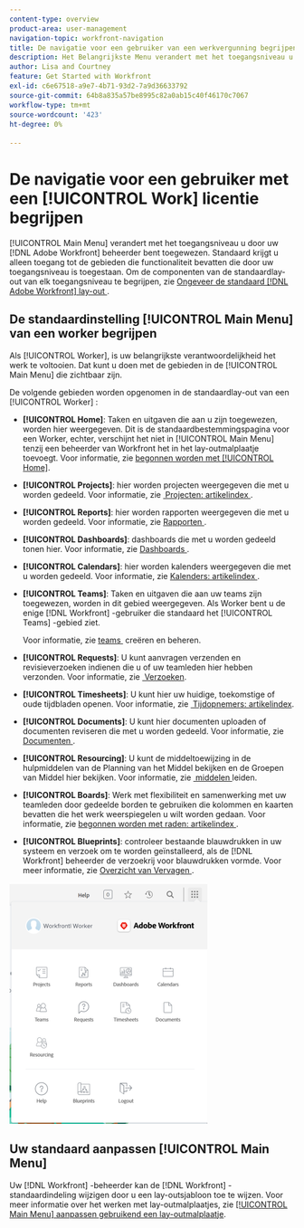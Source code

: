 ```yaml
---
content-type: overview
product-area: user-management
navigation-topic: workfront-navigation
title: De navigatie voor een gebruiker van een werkvergunning begrijpen
description: Het Belangrijkste Menu verandert met het toegangsniveau u door uw  [!DNL Adobe Workfront]  beheerder bent toegewezen. Standaard krijgt u alleen toegang tot de gebieden die functionaliteit bevatten die door uw toegangsniveau is toegestaan.
author: Lisa and Courtney
feature: Get Started with Workfront
exl-id: c6e67518-a9e7-4b71-93d2-7a9d36633792
source-git-commit: 64b8a835a57be8995c82a0ab15c40f46170c7067
workflow-type: tm+mt
source-wordcount: '423'
ht-degree: 0%

---
```


# De navigatie voor een gebruiker met een [!UICONTROL Work] licentie begrijpen

[!UICONTROL Main Menu] verandert met het toegangsniveau u door uw [!DNL Adobe Workfront] beheerder bent toegewezen. Standaard krijgt u alleen toegang tot de gebieden die functionaliteit bevatten die door uw toegangsniveau is toegestaan. Om de componenten van de standaardlay-out van elk toegangsniveau te begrijpen, zie [&#x200B; Ongeveer de standaard  [!DNL Adobe Workfront]  lay-out &#x200B;](../../../administration-and-setup/customize-workfront/use-layout-templates/about-the-default-wf-layout.md).

## De standaardinstelling [!UICONTROL Main Menu] van een worker begrijpen

Als [!UICONTROL Worker], is uw belangrijkste verantwoordelijkheid het werk te voltooien. Dat kunt u doen met de gebieden in de [!UICONTROL Main Menu] die zichtbaar zijn.

De volgende gebieden worden opgenomen in de standaardlay-out van een [!UICONTROL Worker] :

* **[!UICONTROL Home]**: Taken en uitgaven die aan u zijn toegewezen, worden hier weergegeven. Dit is de standaardbestemmingspagina voor een Worker, echter, verschijnt het niet in [!UICONTROL Main Menu] tenzij een beheerder van Workfront het in het lay-outmalplaatje toevoegt.  Voor informatie, zie [&#x200B; begonnen worden met [!UICONTROL Home]](../../../workfront-basics/using-home/using-the-home-area/get-started-with-home.md).

* **[!UICONTROL Projects]**: hier worden projecten weergegeven die met u worden gedeeld. Voor informatie, zie [&#x200B; Projecten: artikelindex &#x200B;](../../../manage-work/projects/projects-overview.md).

* **[!UICONTROL Reports]**: hier worden rapporten weergegeven die met u worden gedeeld. Voor informatie, zie [&#x200B; Rapporten &#x200B;](../../../reports-and-dashboards/reports/reports-overview.md).

* **[!UICONTROL Dashboards]**: dashboards die met u worden gedeeld tonen hier. Voor informatie, zie [&#x200B; Dashboards &#x200B;](../../../reports-and-dashboards/dashboards/dashboards-overview.md).

* **[!UICONTROL Calendars]**: hier worden kalenders weergegeven die met u worden gedeeld. Voor informatie, zie [&#x200B; Kalenders: artikelindex &#x200B;](../../../reports-and-dashboards/reports/calendars/calendars.md).

* **[!UICONTROL Teams]**: Taken en uitgaven die aan uw teams zijn toegewezen, worden in dit gebied weergegeven. Als Worker bent u de enige [!DNL Workfront] -gebruiker die standaard het [!UICONTROL Teams] -gebied ziet.

  Voor informatie, zie [&#x200B; teams &#x200B;](../../../people-teams-and-groups/create-and-manage-teams/create-and-mange-teams.md) creëren en beheren.

* **[!UICONTROL Requests]**: U kunt aanvragen verzenden en revisieverzoeken indienen die u of uw teamleden hier hebben verzonden. Voor informatie, zie [&#x200B; Verzoeken &#x200B;](../../../manage-work/requests/requests-overview.md).

* **[!UICONTROL Timesheets]**: U kunt hier uw huidige, toekomstige of oude tijdbladen openen. Voor informatie, zie [&#x200B; Tijdopnemers: artikelindex &#x200B;](../../../timesheets/timesheets-all.md).

* **[!UICONTROL Documents]**: U kunt hier documenten uploaden of documenten reviseren die met u worden gedeeld. Voor informatie, zie [&#x200B; Documenten &#x200B;](../../../documents/documents-overview.md).

* **[!UICONTROL Resourcing]**: U kunt de middeltoewijzing in de hulpmiddelen van de Planning van het Middel bekijken en de Groepen van Middel hier bekijken. Voor informatie, zie [&#x200B; middelen &#x200B;](../../../resource-mgmt/manage-resources.md) leiden.

* **[!UICONTROL Boards]**: Werk met flexibiliteit en samenwerking met uw teamleden door gedeelde borden te gebruiken die kolommen en kaarten bevatten die het werk weerspiegelen u wilt worden gedaan. Voor informatie, zie [&#x200B; begonnen worden met raden: artikelindex &#x200B;](../../../agile/get-started-with-boards/get-started-with-boards.md).

* **[!UICONTROL Blueprints]**: controleer bestaande blauwdrukken in uw systeem en verzoek om te worden geïnstalleerd, als de [!DNL Workfront] beheerder de verzoekrij voor blauwdrukken vormde. Voor meer informatie, zie [&#x200B; Overzicht van Vervagen &#x200B;](../../../administration-and-setup/blueprints/blueprints-overview.md).

![&#x200B; het belangrijkste menu van de Arbeider &#x200B;](assets/worker-main-menu-350x426.png)

## Uw standaard aanpassen [!UICONTROL Main Menu]

Uw [!DNL Workfront] -beheerder kan de [!DNL Workfront] -standaardindeling wijzigen door u een lay-outsjabloon toe te wijzen. Voor meer informatie over het werken met lay-outmalplaatjes, zie [&#x200B; [!UICONTROL Main Menu] aanpassen gebruikend een lay-outmalplaatje &#x200B;](../../../administration-and-setup/customize-workfront/use-layout-templates/customize-main-menu.md).
